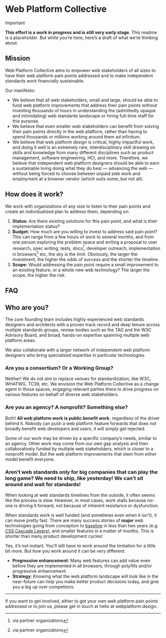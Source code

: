 # Web Platform Collective

> [!IMPORTANT]
> **This effort is a work in progress and is still very early stage**.
This readme is a placeholder.
But while you’re here, here’s a draft of what we’re thinking about.

## Mission

Web Platform Collective aims to empower web stakeholders of all sizes to have their web platform pain points addressed and to make independent standards work financially sustainable.

Our manifesto:
- We believe that all web stakeholders, small and large, should be able to fund web platform improvements that address their pain points without investing thousands of hours in understanding the (admittedly opaque and intimidating) web standards landscape or hiring full-time staff for this purpose.
- We believe that even smaller web stakeholders can benefit from solving their pain points directly in the web platform, rather than having to spend thousands or millions working around them ad infinitum.
- We believe that web platform design is critical, highly impactful work, and doing it well is an extremely rare, interdisciplinary skill drawing on skills and knowledge from many different disciplines such as product management, software engineering, HCI, and more.
Therefore, we believe that independent web platform designers should be able to earn a sustainable living doing what they do best — advancing the web — without being forced to choose between unpaid side work and employment at a browser vendor (which suits some, but not all).

<!--
We want to be the entity that abstracts all of this, translates web stakeholder needs into standards proposals, and champions them to wide implementation across all browsers, and we are uniquely positioned to play that role.
 -->

## How does it work?

We work with organizations of any size to listen to their pain points and create an individualized plan to address them, depending on:
1. **Status:** Are there existing solutions for this pain point, and what is their implementation status?
2. **Budget:** How much are you willing to invest to address said pain point?
This can range from a few hours of work to several months, and from one person exploring the problem space and writing a proposal to user research, spec writing, tests, docs[^1], developer outreach, implementation in browsers[^1] etc, the sky is the limit.
Obviously, the larger the investment, the higher the odds of success and the shorter the timeline.
1. **Scope:** Would addressing the pain point require a small improvement to an existing feature, or a whole new web technology? The larger the scope, the higher the risk.

[^1]: via partner organizations

## FAQ

## Who are you?

The core founding team includes highly experienced web standards designers and architects with a proven track record and deep tenure across multiple standards groups, review bodies such as the TAG and the W3C Advisory Board, and broad, hands-on expertise spanning multiple web platform areas.

We also collaborate with a larger network of independent web platform designers who bring specialized expertise in particular technologies.

### Are you a consortium? Or a Working Group?

Neither!
We do not aim to replace venues for standardization, like W3C, WHATWG, TC39, etc.
We envision the Web Platform Collective as a change agent in those spaces,
engaging relevant parties there to drive progress on various features on behalf of diverse web stakeholders.

### Are you an agency? A nonprofit? Something else?

Both!
**All web platform work is public benefit work**, regardless of the driver behind it.
Nobody can push a web platform feature forwards that does not broadly benefit web developers and users, it will simply get rejected.

Some of our work may be driven by a specific company’s needs, similar to an agency.
Other work may come from our own gap analysis and then collaboratively funded by multiple web stakeholders,
which is closer to a nonprofit model.
But the web platform improvements that stem from either model benefit everyone.

### Aren’t web standards only for big companies that can play the long game? We need to ship, like yesterday! We can’t sit around and wait for standards!

When looking at web standards timelines from the outside, it often seems like the process is slow.
However, in most cases, work stalls because no-one is driving it forward, not because of inherent resistance or dysfunction.

When standards work is well funded (and sometimes even when it isn't), it can move pretty fast.
There are many success stories of **major** web technologies going from conception to [baseline](https://developer.mozilla.org/en-US/docs/Glossary/Baseline/Compatibility) in less than two years (e.g. [CSS Cascade Layers](https://developer.mozilla.org/en-US/docs/Learn_web_development/Core/Styling_basics/Cascade_layers)),
and smaller features in a matter of months.
This is shorter than many product development cycles!

Yes, it’s not instant.
You’ll still have to work around the limitation for a little bit more.
But _how_ you work around it can be very different:
- **Progressive enhancement**: Many web features can add value even before they are implemented in all browsers, through polyfills and/or progressive enhancement.
- **Strategy**: Knowing what the web platform landscape will look like in the near-future can help you make better product decisions today, and give you a leg up over competitors.

----

If you want to get involved, either to get your own web platform pain points addressed or to join us, please get in touch at hello at webplatform.design.




